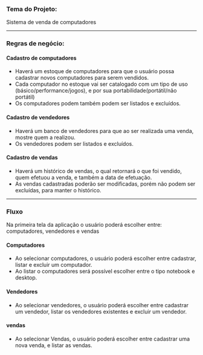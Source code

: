 ### Tema do Projeto:

Sistema de venda de computadores

---
### Regras de negócio:

#### Cadastro de computadores

- Haverá um estoque de computadores para que o usuário possa cadastrar novos computadores para serem vendidos.
- Cada computador no estoque vai ser catalogado com um tipo de uso (básico/performance/jogos), e por sua portabilidade(portátil/não portátil)
- Os computadores podem também podem ser listados e excluídos.

#### Cadastro de vendedores

- Haverá um banco de vendedores para que ao ser realizada uma venda, mostre quem a realizou.
- Os vendedores podem ser listados e excluídos.

#### Cadastro de vendas

- Haverá um histórico de vendas, o qual retornará o que foi vendido, quem efetuou a venda, e também a data de efetuação.
- As vendas cadastradas poderão ser modificadas, porém não podem ser excluídas, para manter o histórico.

---
### Fluxo

Na primeira tela da aplicação o usuário poderá escolher entre: computadores, vendedores e vendas

#### Computadores
- Ao selecionar computadores, o usuário poderá escolher entre cadastrar, listar e excluir um computador.
- Ao listar o computadores será possível escolher entre o tipo notebook e desktop.

#### Vendedores
- Ao selecionar vendedores, o usuário poderá escolher entre cadastrar um vendedor, listar os vendedores existentes e excluir um vendedor.

#### vendas
- Ao selecionar Vendas, o usuário poderá escolher entre cadastrar uma nova venda, e listar as vendas.

<!-- ### Classes do projeto:
Computador
Desktop
Laptop
Vendedor
DataCenter
Venda
Pedido -->
